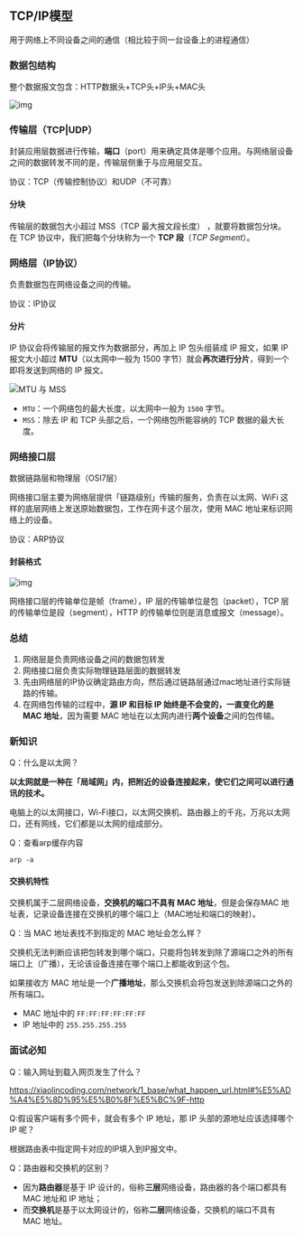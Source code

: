 ## TCP/IP模型

用于网络上不同设备之间的通信（相比较于同一台设备上的进程通信）

### 数据包结构

整个数据报文包含：HTTP数据头+TCP头+IP头+MAC头

![img](https://cdn.xiaolincoding.com/gh/xiaolincoder/ImageHost/%E8%AE%A1%E7%AE%97%E6%9C%BA%E7%BD%91%E7%BB%9C/%E9%94%AE%E5%85%A5%E7%BD%91%E5%9D%80%E8%BF%87%E7%A8%8B/12.jpg)



### 传输层（TCP|UDP）

封装应用层数据进行传输，**端口**（port）用来确定具体是哪个应用。与网络层设备之间的数据转发不同的是，传输层侧重于与应用层交互。

协议：TCP（传输控制协议）和UDP（不可靠）



#### 分块

传输层的数据包大小超过 MSS（TCP 最大报文段长度） ，就要将数据包分块。在 TCP 协议中，我们把每个分块称为一个 **TCP 段**（*TCP Segment*）。



### 网络层（IP协议）

负责数据包在网络设备之间的传输。

协议：IP协议



####  分片

IP 协议会将传输层的报文作为数据部分，再加上 IP 包头组装成 IP 报文，如果 IP 报文大小超过 **MTU**（以太网中一般为 1500 字节）就会**再次进行分片**，得到一个即将发送到网络的 IP 报文。

![MTU 与 MSS](https://cdn.xiaolincoding.com/gh/xiaolincoder/ImageHost/%E8%AE%A1%E7%AE%97%E6%9C%BA%E7%BD%91%E7%BB%9C/%E9%94%AE%E5%85%A5%E7%BD%91%E5%9D%80%E8%BF%87%E7%A8%8B/11.jpg)

- `MTU`：一个网络包的最大长度，以太网中一般为 `1500` 字节。
- `MSS`：除去 IP 和 TCP 头部之后，一个网络包所能容纳的 TCP 数据的最大长度。



### 网络接口层

数据链路层和物理层（OSI7层）

网络接口层主要为网络层提供「链路级别」传输的服务，负责在以太网、WiFi 这样的底层网络上发送原始数据包，工作在网卡这个层次，使用 MAC 地址来标识网络上的设备。

协议：ARP协议



#### 封装格式

![img](https://cdn.xiaolincoding.com/gh/xiaolincoder/ImageHost3@main/%E6%93%8D%E4%BD%9C%E7%B3%BB%E7%BB%9F/%E6%B5%AE%E7%82%B9/%E5%B0%81%E8%A3%85.png)

网络接口层的传输单位是帧（frame），IP 层的传输单位是包（packet），TCP 层的传输单位是段（segment），HTTP 的传输单位则是消息或报文（message）。





### 总结

1. 网络层是负责网络设备之间的数据包转发
2. 网络接口层负责实际物理链路层面的数据转发
3. 先由网络层的IP协议确定路由方向，然后通过链路层通过mac地址进行实际链路的传输。
4. 在网络包传输的过程中，**源 IP 和目标 IP 始终是不会变的，一直变化的是 MAC 地址**，因为需要 MAC 地址在以太网内进行**两个设备**之间的包传输。



### 新知识

Q：什么是以太网？

**以太网就是一种在「局域网」内，把附近的设备连接起来，使它们之间可以进行通讯的技术。**

电脑上的以太网接口，Wi-Fi接口，以太网交换机、路由器上的千兆，万兆以太网口，还有网线，它们都是以太网的组成部分。



Q：查看arp缓存内容

`arp -a`



#### 交换机特性

交换机属于二层网络设备，**交换机的端口不具有 MAC 地址**，但是会保存MAC 地址表，记录设备连接在交换机的哪个端口上（MAC地址和端口的映射）。



Q：当 MAC 地址表找不到指定的 MAC 地址会怎么样？

交换机无法判断应该把包转发到哪个端口，只能将包转发到除了源端口之外的所有端口上（广播），无论该设备连接在哪个端口上都能收到这个包。



如果接收方 MAC 地址是一个**广播地址**，那么交换机会将包发送到除源端口之外的所有端口。

- MAC 地址中的 `FF:FF:FF:FF:FF:FF`
- IP 地址中的 `255.255.255.255`



### 面试必知

Q：输入网址到载入网页发生了什么？

https://xiaolincoding.com/network/1_base/what_happen_url.html#%E5%AD%A4%E5%8D%95%E5%B0%8F%E5%BC%9F-http



Q:假设客户端有多个网卡，就会有多个 IP 地址，那 IP 头部的源地址应该选择哪个 IP 呢？

根据路由表中指定网卡对应的IP填入到IP报文中。



Q：路由器和交换机的区别？

- 因为**路由器**是基于 IP 设计的，俗称**三层**网络设备，路由器的各个端口都具有 MAC 地址和 IP 地址；
- 而**交换机**是基于以太网设计的，俗称**二层**网络设备，交换机的端口不具有 MAC 地址。
